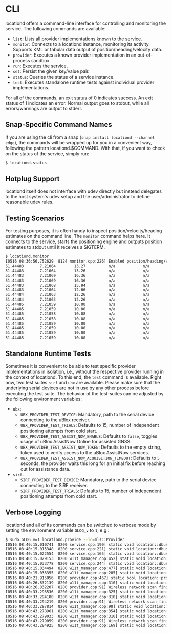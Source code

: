 # CLI

locationd offers a command-line interface for controlling
and monitoring the service. The following commands are available:

 - `list`: Lists all provider implementations known to the service.
 - `monitor`: Connects to a locationd instance, monitoring its activity. Supports KML or tabular data output of position/heading/velocity data.
 - `provider`: Executes a known provider implementation in an out-of-process sandbox.
 - `run`: Executes the service.
 - `set`: Persist the given key/value pair.
 - `status`: Queries the status of a service instance.
 - `test`: Executes standalone runtime tests against individual provider implementations.

For all of the commands, an exit status of 0 indicates success. An exit status of 1 indicates
an error. Normal output goes to stdout, while all errors/warnings are output to stderr.

## Snap-Specific Command Names

If you are using the cli from a snap (`snap install locationd --channel edge`), the commands will 
be wrapped up for you in a convenient way, following the pattern locationd.$COMMAND. With that, if 
you want to check on the status of the service, simply run:
~~~bash
$ locationd.status
~~~

## Hotplug Support

locationd itself does not interface with udev directly but instead delegates to the host
system's udev setup and the user/administrator to define reasonable udev rules.

## Testing Scenarios

For testing purposes, it is often handy to inspect position/velocity/heading estimates on the command line.
The `monitor` command helps here. It connects to the service, starts the positioning engine and outputs 
position estimates to stdout until it receives a SIGTERM.

~~~bash
$ locationd.monitor
I0516 08:36:56.752629  8124 monitor.cpp:226] Enabled position/heading/velocity updates...
51.44483       7.21064        13.27          n/a            n/a            n/a            n/a
51.44483       7.21064        13.26          n/a            n/a            n/a            n/a
51.44483       7.21069        16.36          n/a            n/a            n/a            n/a
51.44483       7.21069        16.36          n/a            n/a            n/a            n/a
51.44483       7.21068        15.94          n/a            n/a            n/a            n/a
51.44483       7.21064        12.66          n/a            n/a            n/a            n/a
51.44484       7.21063        12.26          n/a            n/a            n/a            n/a
51.44484       7.21063        12.26          n/a            n/a            n/a            n/a
51.44485       7.21059        10.00          n/a            n/a            n/a            n/a
51.44485       7.21059        10.00          n/a            n/a            n/a            n/a
51.44485       7.21058        10.08          n/a            n/a            n/a            n/a
51.44485       7.21058        10.08          n/a            n/a            n/a            n/a
51.44485       7.21059        10.00          n/a            n/a            n/a            n/a
51.44485       7.21059        10.00          n/a            n/a            n/a            n/a
51.44485       7.21059        10.00          n/a            n/a            n/a            n/a
51.44485       7.21059        10.00          n/a            n/a            n/a            n/a
~~~

## Standalone Runtime Tests

Sometimes it is convenient to be able to test specific provider
implementations in isolation, i.e., without the respective provider
running in the context of locationd. To this end, the `test` command
is available.  Right now, two test suites `sirf` and `ubx` are
available. Please make sure that the underlying serial devices are not
in use by any other process before executing the test suite. 
The behavior of the test-suites can be adjusted by the following environment variables:

 * `ubx`:
   * `UBX_PROVIDER_TEST_DEVICE`: Mandatory, path to the serial device connecting to the uBlox receiver.
   * `UBX_PROVIDER_TEST_TRIALS`: Defaults to 15, number of independent positioning attempts from cold start.
   * `UBX_PROVIDER_TEST_ASSIST_NOW_ENABLE`: Defaults to `false`, toggles usage of uBlox AssistNow Online for assisted GNSS.
   * `UBX_PROVIDER_TEST_ASSIST_NOW_TOKEN`: Defaults to the empty string, token used to verify access to the uBlox AssistNow services.
   * `UBX_PROVIDER_TEST_ASSIST_NOW_ACQUISITION_TIMEOUT`: Defaults to `5` seconds, the provider waits this long for an initial fix before reaching out for assistance data.
 * `sirf`:
   * `SIRF_PROVIDER_TEST_DEVICE`: Mandatory, path to the serial device connecting to the SiRF receiver.
   * `SIRF_PROVIDER_TEST_TRIALS`: Defaults to 15, number of independent positioning attempts from cold start.

## Verbose Logging

locationd and all of its commands can be switched to verbose mode by
setting the environment variable `GLOG_v` to `1`, e.g.:

~~~bash
$ sudo GLOG_v=1 locationd.provide --id=mls::Provider
I0516 08:40:15.010741  8200 service.cpp:190] static void location::dbus::stub::Service::on_bus_acquired(GObject*, GAsyncResult*, gpointer)
I0516 08:40:15.015348  8200 service.cpp:221] static void location::dbus::stub::Service::on_name_appeared_for_creation(GDBusConnection*, const gchar*, const gchar*, gpointer)
I0516 08:40:15.022554  8200 service.cpp:165] static void location::dbus::stub::Service::on_proxy_ready(GObject*, GAsyncResult*, gpointer)
I0516 08:40:15.029153  8200 w11t_manager.cpp:452] static void location::connectivity::w11t::Supplicant::on_bus_ready(GObject*, GAsyncResult*, gpointer)
I0516 08:40:15.033778  8200 service.cpp:244] static void location::dbus::stub::Service::on_provider_added(GObject*, GAsyncResult*, gpointer)
I0516 08:40:15.034494  8200 w11t_manager.cpp:477] static void location::connectivity::w11t::Supplicant::on_proxy_ready(GObject*, GAsyncResult*, gpointer)
I0516 08:40:15.036355  8200 w11t_manager.cpp:285] static void location::connectivity::w11t::Interface::on_proxy_ready(GObject*, GAsyncResult*, gpointer)
I0516 08:40:21.915056  8200 provider.cpp:467] static bool location::providers::remote::Provider::Skeleton::handle_activate(ComUbuntuLocationServiceProvider*, GDBusMethodInvocation*, gpointer)
I0516 08:40:26.832139  8200 w11t_manager.cpp:310] static void location::connectivity::w11t::Interface::handle_scan_done(FiW1Wpasupplicant1WirelessInterface*, gboolean, gpointer)
I0516 08:40:26.832207  8200 provider.cpp:91] Wireless network scan finished.
I0516 08:40:33.293536  8200 w11t_manager.cpp:325] static void location::connectivity::w11t::Interface::handle_bss_added(FiW1Wpasupplicant1WirelessInterface*, const char*, GVariant*, gpointer)
I0516 08:40:33.294180  8200 w11t_manager.cpp:310] static void location::connectivity::w11t::Interface::handle_scan_done(FiW1Wpasupplicant1WirelessInterface*, gboolean, gpointer)
I0516 08:40:33.294219  8200 provider.cpp:91] Wireless network scan finished.
I0516 08:40:33.297814  8200 w11t_manager.cpp:98] static void location::connectivity::w11t::BSS::on_proxy_ready(GObject*, GAsyncResult*, gpointer)
I0516 08:40:43.278961  8200 w11t_manager.cpp:354] static void location::connectivity::w11t::Interface::handle_bss_removed(FiW1Wpasupplicant1WirelessInterface*, const char*, gpointer)
I0516 08:40:43.279033  8200 w11t_manager.cpp:310] static void location::connectivity::w11t::Interface::handle_scan_done(FiW1Wpasupplicant1WirelessInterface*, gboolean, gpointer)
I0516 08:40:43.279059  8200 provider.cpp:91] Wireless network scan finished.
I0516 08:40:43.284925  8200 w11t_manager.cpp:169] static void location::connectivity::w11t::BSS::on_age_changed(GObject*, GParamSpec*, gpointer)
~~~
